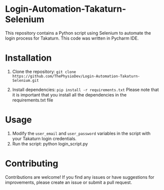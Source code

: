 # Login-Automation-Takaturn-Selenium
This repository contains a Python script using Selenium to automate the login process for Takaturn.
This code was written in Pycharm IDE.

# Installation
1. Clone the repository:
    `git clone https://github.com/ThePhysioDev/Login-Automation-Takaturn-Selenium.git`

2. Install dependencies:
    `pip install -r requirements.txt`
Please note that it is important that you install all the dependencies in the requirements.txt file

# Usage
1. Modify the `user_email` and `user_password` variables in the script with your Takaturn login credentials.
2. Run the script:
    python login_script.py

# Contributing

Contributions are welcome! If you find any issues or have suggestions for improvements, please create an issue or submit a pull request.


    


